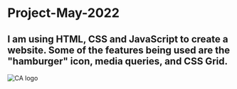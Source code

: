 # Project-May-2022
## I am using HTML, CSS and JavaScript to create a website. Some of the features being used are the "hamburger" icon, media queries, and CSS Grid.
![CA logo](https://user-images.githubusercontent.com/105435189/180914434-359b3679-e0d5-4acd-a204-7fd5c25a4045.png)
